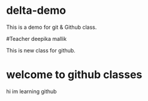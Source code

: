 # delta-demo
This is a demo for git &amp; Github class.

#Teacher
deepika mallik

This is new class for github.
# welcome to github classes
hi im learning github
